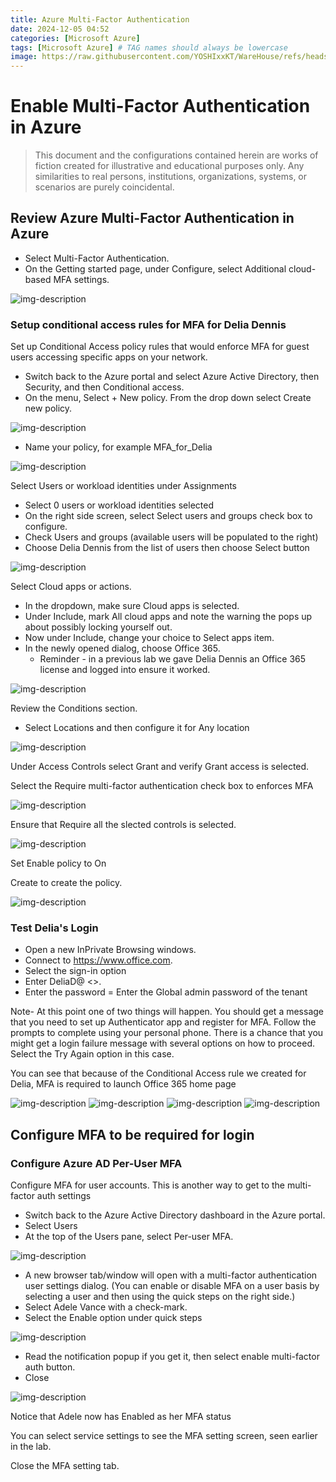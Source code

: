 ```yaml
---
title: Azure Multi-Factor Authentication
date: 2024-12-05 04:52
categories: [Microsoft Azure]
tags: [Microsoft Azure] # TAG names should always be lowercase
image: https://raw.githubusercontent.com/YOSHIxxKT/WareHouse/refs/heads/main/images/images/Azurelogo.png
---
```


# Enable Multi-Factor Authentication in Azure

> This document and the configurations contained herein are works of fiction created for illustrative and educational purposes only. Any similarities to real persons, institutions, organizations, systems, or scenarios are purely coincidental.

##  Review Azure Multi-Factor Authentication in Azure

* Select Multi-Factor Authentication.
* On the Getting started page, under Configure, select Additional cloud-based MFA settings.

![img-description](https://raw.githubusercontent.com/YOSHIxxKT/WareHouse/refs/heads/main/images/images/mfa-1.jpg)

### Setup conditional access rules for MFA for Delia Dennis

Set up Conditional Access policy rules that would enforce MFA for guest users accessing specific apps on your network.

*	Switch back to the Azure portal and select Azure Active Directory, then Security, and then Conditional access.
* On the menu, Select + New policy. From the drop down select Create new policy.

![img-description](https://raw.githubusercontent.com/YOSHIxxKT/WareHouse/refs/heads/main/images/images/mfa-2.jpg)

* Name your policy, for example MFA_for_Delia

![img-description](https://raw.githubusercontent.com/YOSHIxxKT/WareHouse/refs/heads/main/images/images/mfa-3.jpg)

Select Users or workload identities under Assignments
   * Select 0 users or workload identities selected
   * On the right side screen, select Select users and groups check box to configure.
   * Check Users and groups (available users will be populated to the right)
   * Choose Delia Dennis from the list of users then choose Select button

![img-description](https://raw.githubusercontent.com/YOSHIxxKT/WareHouse/refs/heads/main/images/images/mfa-4.jpg)

Select Cloud apps or actions.
  * In the dropdown, make sure Cloud apps is selected.
  * Under Include, mark All cloud apps and note the warning the pops up about possibly locking yourself out.
  * Now under Include, change your choice to Select apps item.
  * In the newly opened dialog, choose Office 365.
    * Reminder - in a previous lab we gave Delia Dennis an Office 365 license and logged into ensure it worked.

![img-description](https://raw.githubusercontent.com/YOSHIxxKT/WareHouse/refs/heads/main/images/images/mfa-5.jpg)

Review the Conditions section.
* Select Locations and then configure it for Any location

![img-description](https://raw.githubusercontent.com/YOSHIxxKT/WareHouse/refs/heads/main/images/images/mfa-6.jpg)

Under Access Controls select Grant and verify Grant access is selected.

Select the Require multi-factor authentication check box to enforces MFA

![img-description](https://raw.githubusercontent.com/YOSHIxxKT/WareHouse/refs/heads/main/images/images/mfa-7.jpg)

Ensure that Require all the slected controls is selected.

![img-description](https://raw.githubusercontent.com/YOSHIxxKT/WareHouse/refs/heads/main/images/images/mfa-8.jpg)

Set Enable policy to On

Create to create the policy.

![img-description](https://raw.githubusercontent.com/YOSHIxxKT/WareHouse/refs/heads/main/images/images/mfa-9.jpg)

### Test Delia's Login

* Open a new InPrivate Browsing windows.
* Connect to https://www.office.com.
* Select the sign-in option
* Enter DeliaD@ <<your domain address>>.
* Enter the password = Enter the Global admin password of the tenant 

Note- At this point one of two things will happen. You should get a message that you need to set up Authenticator app and register for MFA. Follow the prompts to complete using your personal phone. There is a chance that you might get a login failure message with several options on how to proceed. Select the Try Again option in this case.

You can see that because of the Conditional Access rule we created for Delia, MFA is required to launch Office 365 home page

![img-description](https://raw.githubusercontent.com/YOSHIxxKT/WareHouse/refs/heads/main/images/images/mfa-10.jpg)
![img-description](https://raw.githubusercontent.com/YOSHIxxKT/WareHouse/refs/heads/main/images/images/mfa-11.jpg)
![img-description](https://raw.githubusercontent.com/YOSHIxxKT/WareHouse/refs/heads/main/images/images/mfa-12.jpg)
![img-description](https://raw.githubusercontent.com/YOSHIxxKT/WareHouse/refs/heads/main/images/images/mfa-13.jpg)

## Configure MFA to be required for login

### Configure Azure AD Per-User MFA

Configure MFA for user accounts. This is another way to get to the multi-factor auth settings

* Switch back to the Azure Active Directory dashboard in the Azure portal.
* Select Users
* At the top of the Users pane, select Per-user MFA.

![img-description](https://raw.githubusercontent.com/YOSHIxxKT/WareHouse/refs/heads/main/images/images/mfa-14.jpg)

* A new browser tab/window will open with a multi-factor authentication user settings dialog. (You can enable or disable MFA on a user basis by selecting a user and then using the quick steps on the right side.)
* Select Adele Vance with a check-mark.
* Select the Enable option under quick steps

![img-description](https://raw.githubusercontent.com/YOSHIxxKT/WareHouse/refs/heads/main/images/images/mfa-15.jpg)

* Read the notification popup if you get it, then select enable multi-factor auth button.
* Close

![img-description](https://raw.githubusercontent.com/YOSHIxxKT/WareHouse/refs/heads/main/images/images/mfa-16.jpg)

Notice that Adele now has Enabled as her MFA status

You can select service settings to see the MFA setting screen, seen earlier in the lab.

Close the MFA setting tab.

